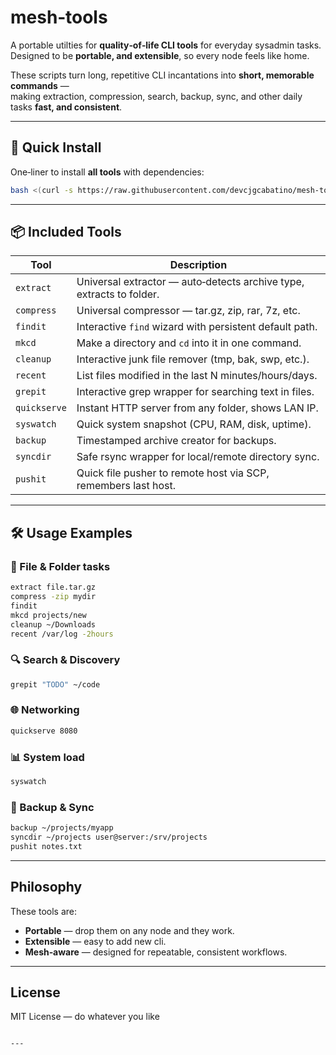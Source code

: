 
# mesh‑tools 

A portable utilties for **quality‑of‑life CLI tools** for everyday sysadmin tasks.  
Designed to be **portable, and extensible**, so every node feels like home.

These scripts turn long, repetitive CLI incantations into **short, memorable commands** —  
making extraction, compression, search, backup, sync, and other daily tasks **fast, and consistent**.

---

## 🚀 Quick Install

One‑liner to install **all tools** with dependencies:

```bash
bash <(curl -s https://raw.githubusercontent.com/devcjgcabatino/mesh-tools/main/mesh-tools-installer.sh) --with-deps
```

---

## 📦 Included Tools

| Tool        | Description |
|-------------|-------------|
| `extract`   | Universal extractor — auto‑detects archive type, extracts to folder. |
| `compress`  | Universal compressor — tar.gz, zip, rar, 7z, etc. |
| `findit`    | Interactive `find` wizard with persistent default path. |
| `mkcd`      | Make a directory and `cd` into it in one command. |
| `cleanup`   | Interactive junk file remover (tmp, bak, swp, etc.). |
| `recent`    | List files modified in the last N minutes/hours/days. |
| `grepit`    | Interactive grep wrapper for searching text in files. |
| `quickserve`| Instant HTTP server from any folder, shows LAN IP. |
| `syswatch`  | Quick system snapshot (CPU, RAM, disk, uptime). |
| `backup`    | Timestamped archive creator for backups. |
| `syncdir`   | Safe rsync wrapper for local/remote directory sync. |
| `pushit`    | Quick file pusher to remote host via SCP, remembers last host. |

---

## 🛠 Usage Examples

### 📂 File & Folder tasks
```bash
extract file.tar.gz
compress -zip mydir
findit
mkcd projects/new
cleanup ~/Downloads
recent /var/log -2hours
```

### 🔍 Search & Discovery
```bash
grepit "TODO" ~/code
```

### 🌐 Networking
```bash
quickserve 8080
```

### 📊 System load
```bash
syswatch
```

### 💾 Backup & Sync
```bash
backup ~/projects/myapp
syncdir ~/projects user@server:/srv/projects
pushit notes.txt
```

---

## Philosophy

These tools are:
- **Portable** — drop them on any node and they work.
- **Extensible** — easy to add new cli.
- **Mesh‑aware** — designed for repeatable, consistent workflows.
---

## License

MIT License — do whatever you like
```

---
